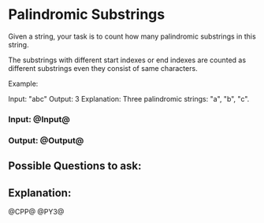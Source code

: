 # Palindromic Substrings

Given a string, your task is to count how many palindromic substrings in this string.

The substrings with different start indexes or end indexes are counted as different substrings even they consist of same characters.

Example:

Input: "abc"
Output: 3
Explanation: Three palindromic strings: "a", "b", "c".

### Input: @Input@
### Output: @Output@

## Possible Questions to ask:

## Explanation:


@CPP@
@PY3@
